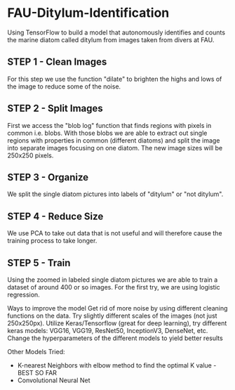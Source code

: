 # FAU-Ditylum-Identification
Using TensorFlow to build a model that autonomously identifies and counts the marine diatom called ditylum from images taken from divers at FAU.

## STEP 1 - Clean Images
For this step we use the function "dilate" to brighten the highs and lows of the image to reduce some of the noise.

## STEP 2 - Split Images
First we access the "blob log" function that finds regions with pixels in common i.e. blobs. With those blobs we are able to extract out single regions with properties in common (different diatoms) and split the image into separate images focusing on one diatom. The new image sizes will be 250x250 pixels.

## STEP 3 - Organize
We split the single diatom pictures into labels of "ditylum" or "not ditylum".

## STEP 4 - Reduce Size
We use PCA to take out data that is not useful and will therefore cause the training process to take longer.

## STEP 5 - Train
Using the zoomed in labeled single diatom pictures we are able to train a dataset of around 400 or so images. For the first try, we are using logistic regression.

Ways to improve the model
Get rid of more noise by using different cleaning functions on the data.
Try slightly different scales of the images (not just 250x250px).
Utilize Keras/Tensorflow (great for deep learning), try different keras models: VGG16, VGG19, ResNet50, InceptionV3, DenseNet, etc.
Change the hyperparameters of the different models to yield better results

Other Models Tried:
* K-nearest Neighbors with elbow method to find the optimal K value - BEST SO FAR
* Convolutional Neural Net
